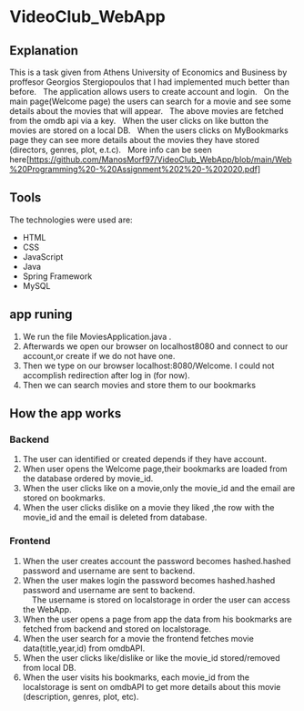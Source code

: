 # VideoClub_WebApp

## Explanation

This is a task given from Athens University of Economics and Business by proffesor Georgios Stergiopoulos that I had implemented much better than before. &nbsp;
The application allows users to create account and login. &nbsp;
On the main page(Welcome page) the users can search for a movie and see some details about the movies that will appear. &nbsp;
The above movies are fetched from the omdb api via a key. &nbsp;
When the user clicks on like button the movies are stored on a local DB. &nbsp;
When the users clicks on MyBookmarks page they can see more details about the movies they have stored (directors, genres, plot, e.t.c). &nbsp;
More info can be seen here[https://github.com/ManosMorf97/VideoClub_WebApp/blob/main/Web%20Programming%20-%20Assignment%202%20-%202020.pdf]

## Tools

The technologies were used are: &nbsp;
* HTML
* CSS
* JavaScript
* Java
* Spring Framework
* MySQL

## app runing

1) We run the file MoviesApplication.java .&nbsp;
2) Afterwards we open our browser on localhost8080 and connect to our account,or create if we do not have one.&nbsp;
3) Then we type on our browser localhost:8080/Welcome. I could not accomplish redirection after log in (for now).&nbsp;
4) Then we can search movies and store them to our bookmarks

## How the app works
### Backend
1) The user can identified or created depends if they have account.
2) When user opens the Welcome page,their bookmarks are loaded from the database ordered by movie_id.
3) When the user clicks like on a movie,only the movie_id and the email are stored on bookmarks.
4) When the user clicks dislike on a movie they liked ,the row with the movie_id and the email is deleted from database.
### Frontend
1) When the user creates account the password becomes hashed.hashed password and username are sent to backend.
2) When the user makes login the password becomes hashed.hashed password and username are sent to backend.&nbsp;
<br> &nbsp; &nbsp; The username is stored on localstorage in order the user can access the WebApp.
3) When the user opens a page from app the data from his bookmarks are fetched from backend and stored on localstorage.
4) When the user search for a movie the frontend fetches movie data(title,year,id) from omdbAPI.
5) When the user clicks like/dislike or like the movie_id stored/removed from local DB.
6) When the user visits his bookmarks, each movie_id from the localstorage is sent on omdbAPI to get more details about this movie (description, genres, plot, etc).
   


